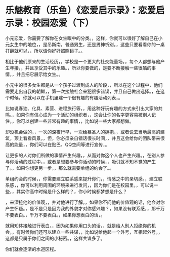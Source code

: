 # 乐魅教育（乐鱼）《恋爱启示录》：恋爱启示录：校园恋爱（下）

小元恋爱，你需要了解你在女生眼中的分类。，这样，你就可以很好了解自己在小元女生中的地位，，是吊斯南，普通男生，还是男神祈别。，这些只要看看你的一桌打翻就可以，，所以请你好好照照镜子。。

相比于他们原来的生活经历，，学校是一个更大的社交能量场，，每个人都想与他产生年接，，并且享受其中的乐趣。，所以你要做的，是要不断接触一些很酷的事情，，并且把它展示给女生。。

小元中的很多女生都是从一个孩子过渡到成人的阶段，，所以在这个过程中，他们需要走出自我的朝鲜，，第一次接触社会来犯很多错误，并且自己做出选择。，在这个时候，你就可以在手机里建一个很有趣的有趣活动列表，。

比如说春油、化具、素营、进程旅行等，，用这种好玩有趣的方式来引出大家的共鸣。，如果你有信心成为一个活动的组织者，，这会让你的名字更容易被别人记住，，你可以创建一些非常有趣的事情，，比如说一些大家都想做。

却没机会做的，，一次的深夜行早，一次给慕圣人的拥抱，，或者说去当地最高的建筑，顶上看看风景。，但，你必须亲自错话很长时间，，并且这会给你的团队带来很高的能量，，你们可以在贴巴、QQ空间等进行宣传，。

让更多的人对你们所做的事情产生兴趣，，从而对你这个人也产生兴趣。，在别人参与你活动的过程中，，或者是想要参与你活动的时候，，吸引就不知不觉的产生了。，如果你想更另一步，，那么就需要单组的约会了。。

单组约会的时候，，你需要建立联系感来提升你们，，情感之中的亲切感。，建立联系感，，你可以利用周围的环境来进行发问，，因为你们是在校园里，，可以说一些，，其实你高中时候是什么样的？，你小时候都梦想是什么？

，来深挖他的价值观，，并对他进行了解。，如果你不问他的价值观的话，他会对你产生怀疑。，是不是只是因为我的外貌才对你感兴趣？，如果没有联系感，，那千万不要表白。，千万不要表白。，如果你想表白的话，。

就用知体接触进行表白。，因为如果你用口头的话，，就是给人别人拒绝你的机会，，有时候你们还可以建立一些共谋，，比如说给他起一个外号，互相起外号，，这都是只属于你们之间的小秘密。，这样共谋多了。

你们就会逐渐的水道区程。